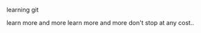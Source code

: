 learning git

learn more and more
learn more and more don't stop at any cost..































